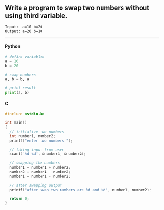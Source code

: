 ## Write a program to swap two numbers without using third variable.

```
Input:  a=10 b=20
Output: a=20 b=10
```

---

<CodeBlock slots="heading, code" repeat="2" languages="Python, C" />

#### Python

```python
# define variables
a = 10
b = 20

# swap numbers
a, b = b, a

# print result
print(a, b)
```

#### C

```c
#include <stdio.h>

int main()
{
  // initialize two numbers
  int number1, number2;
  printf("enter two numbers ");

  // taking input from user
  scanf("%d %d", &number1, &number2);

  // swapping the numbers
  number1 = number1 + number2;
  number2 = number1 - number2;
  number1 = number1 - number2;

  // after swapping output
  printf("after swap two numbers are %d and %d", number1, number2);

  return 0;
}
```
